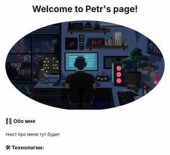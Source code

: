 <br clear="both">

<h1 align="center">Welcome to Petr's page!</h1>

<div align="center">
<div style="border-radius: 50%; overflow: hidden; width: fit-content;">
  <img src="https://github.com/RioDiri/DB/blob/main/Trending%20topics%20on%20Tumblr.gif" alt="Rounded GIF" width="600">
</div>


###

<h3 align="left">👩‍💻  Обо мне</h3>

###

<p align="left">текст про меня тут будет</p>

###

<h3 align="left">🛠 Технологии:</h3>


